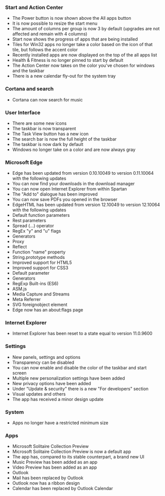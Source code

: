 ### Start and Action Center
- The Power button is now shown above the All apps button
- It is now possible to resize the start menu
- The amount of columns per group is now 3 by default (upgrades are not affected and remain with 4 columns)
- Start now shows the progress of apps that are being installed
- Tiles for Win32 apps no longer take a color based on the icon of that tile, but follows the accent color
- Recently installed apps are now displayed on the top of the all apps list
- Health & Fitness is no longer pinned to start by default
- The Action Center now takes on the color you've chosen for windows and the taskbar
- There is a new calendar fly-out for the system tray

### Cortana and search
- Cortana can now search for music

### User Interface
- There are some new icons
- The taskbar is now transparent
- The Task View button has a new icon
- The search bar is now the full height of the taskbar
- The taskbar is now dark by default
- Windows no longer take on a color and are now always gray

### Microsoft Edge
- Edge has been updated from version 0.10.10049 to version 0.11.10064 with the following updates
 - You can now find your downloads in the download manager
 - You can now open Internet Explorer from within Spartan
 - The "Add to" dialogue has been improved
 - You can now save PDFs you opened in the browser
- EdgeHTML has been updated from version 12.10049 to version 12.10064 with the following updates
 - Default function parameters
 - Rest parameters
 - Spread (...) operator
 - RegEx "y" and "u" flags
 - Generators
 - Proxy
 - Reflect
 - Function "name" property
 - String.prototype methods
 - Improved support for HTML5
 - Improved support for CSS3
 - Default parameter
 - Generators
 - RegExp Built-ins (ES6)
 - ASM.js
 - Media Capture and Streams
 - Meta Referrer
 - SVG foreignobject element
- Edge now has an about:flags page

### Internet Explorer
- Internet Explorer has been reset to a state equal to version 11.0.9600

### Settings
- New panels, settings and options
 - Transparency can be disabled
 - You can now enable and disable the color of the taskbar and start screen
 - Multiple new personalization settings have been added
 - New privacy options have been added
 - Under "Update & security" there is a new "For developers" section
- Visual updates and others
 - The app has received a minor design update

### System
- Apps no longer have a restricted minimum size

### Apps
- Microsoft Solitaire Collection Preview
 - Microsoft Solitaire Collection Preview is now a default app
 - The app has, compared to its stable counterpart, a brand new UI
- Music Preview has been added as an app
- Video Preview has been added as an app
- Outlook
 - Mail has been replaced by Outlook
 - Outlook now has a ribbon design
 - Calendar has been replaced by Outlook Calendar